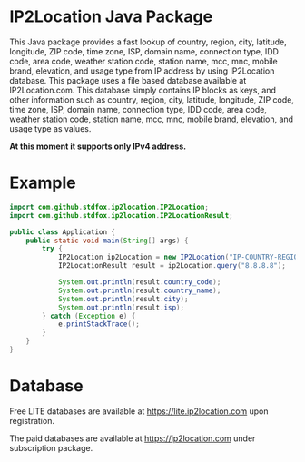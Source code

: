 IP2Location Java Package
========================

This Java package provides a fast lookup of country, region, city, latitude, longitude, ZIP code, time zone, ISP, domain name, connection type, IDD code, area code, weather station code, station name, mcc, mnc, mobile brand, elevation, and usage type from IP address by using IP2Location database. This package uses a file based database available at IP2Location.com. This database simply contains IP blocks as keys, and other information such as country, region, city, latitude, longitude, ZIP code, time zone, ISP, domain name, connection type, IDD code, area code, weather station code, station name, mcc, mnc, mobile brand, elevation, and usage type as values.

**At this moment it supports only IPv4 address.**

Example
=======

```java
import com.github.stdfox.ip2location.IP2Location;
import com.github.stdfox.ip2location.IP2LocationResult;

public class Application {
    public static void main(String[] args) {
        try {
            IP2Location ip2Location = new IP2Location("IP-COUNTRY-REGION-CITY-LATITUDE-LONGITUDE-ZIPCODE-TIMEZONE-ISP-DOMAIN-NETSPEED-AREACODE-WEATHER-MOBILE-ELEVATION-USAGETYPE-SAMPLE.BIN");
            IP2LocationResult result = ip2Location.query("8.8.8.8");

            System.out.println(result.country_code);
            System.out.println(result.country_name);
            System.out.println(result.city);
            System.out.println(result.isp);
        } catch (Exception e) {
            e.printStackTrace();
        }
    }
}

```

Database
========

Free LITE databases are available at https://lite.ip2location.com upon registration.

The paid databases are available at https://ip2location.com under subscription package.
